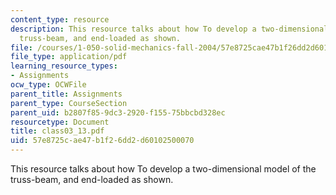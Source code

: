 ```yaml
---
content_type: resource
description: This resource talks about how To develop a two-dimensional model of the
  truss-beam, and end-loaded as shown.
file: /courses/1-050-solid-mechanics-fall-2004/57e8725cae47b1f26dd2d60102500070_class03_13.pdf
file_type: application/pdf
learning_resource_types:
- Assignments
ocw_type: OCWFile
parent_title: Assignments
parent_type: CourseSection
parent_uid: b2807f85-9dc3-2920-f155-75bbcbd328ec
resourcetype: Document
title: class03_13.pdf
uid: 57e8725c-ae47-b1f2-6dd2-d60102500070
---
```

This resource talks about how To develop a two-dimensional model of the truss-beam, and end-loaded as shown.

